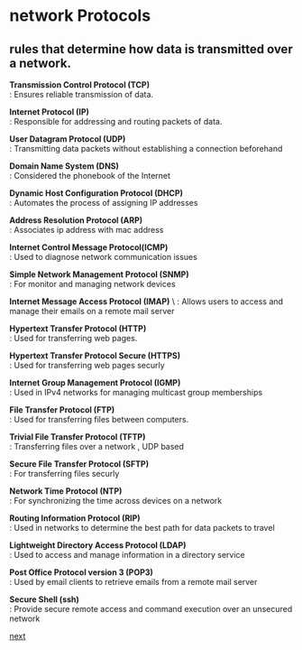 # network Protocols 
## rules that determine how data is transmitted over a network.

**Transmission Control Protocol (TCP)** \
    : Ensures reliable transmission of data.
    
**Internet Protocol (IP)** \
    : Responsible for addressing and routing packets of data.

**User Datagram Protocol (UDP)** \
    : Transmitting data packets without establishing a connection beforehand

**Domain Name System (DNS)** \
    : Considered the phonebook of the Internet

**Dynamic Host Configuration Protocol (DHCP)** \
    : Automates the process of assigning IP addresses 

**Address Resolution Protocol (ARP)** \
    : Associates ip address with mac address

**Internet Control Message Protocol(ICMP)** \
    : Used to diagnose network communication issues

**Simple Network Management Protocol (SNMP)** \
    : For monitor and managing network devices

**Internet Message Access Protocol (IMAP)** \ 
    : Allows users to access and manage their emails on a remote mail server

**Hypertext Transfer Protocol (HTTP)** \
    : Used for transferring web pages.

**Hypertext Transfer Protocol Secure (HTTPS)** \
    : Used for transferring web pages securly

**Internet Group Management Protocol (IGMP)** \
    : Used in IPv4 networks for managing multicast group memberships

**File Transfer Protocol (FTP)** \
    : Used for transferring files between computers.

**Trivial File Transfer Protocol (TFTP)** \
    : Transferring files over a network , UDP based

**Secure File Transfer Protocol (SFTP)** \
    : For transferring files securly

**Network Time Protocol (NTP)** \
    :  For synchronizing the time across devices on a network

**Routing Information Protocol (RIP)** \
    : Used in networks to determine the best path for data packets to travel 

**Lightweight Directory Access Protocol (LDAP)** \
    : Used to access and manage information in a directory service

**Post Office Protocol version 3 (POP3)** \
    : Used by email clients to retrieve emails from a remote mail server

**Secure Shell (ssh)** \
    : Provide secure remote access and command execution over an unsecured network 
    
[next](https://github.com/ROT101/learn_something/blob/main/networking/5.network_devices.md)
